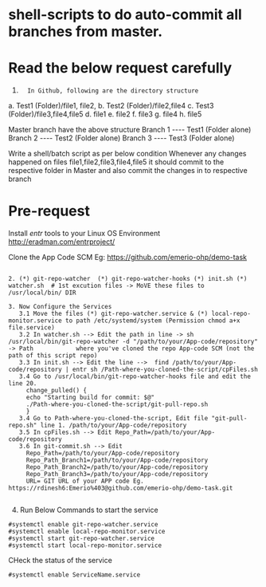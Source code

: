 # shell-scripts to do auto-commit all branches from master.

# Read the below request carefully
1.       In Github, following are the directory structure
a.       Test1 (Folder)/file1, file2,
b.       Test2 (Folder)/file2,file4
c.       Test3 (Folder)/file3,file4,file5
d.       file1
e.       file2
f.       file3
g.       file4
h.       file5

Master branch have the above structure
Branch 1 ---- Test1 (Folder alone)
Branch 2 ---- Test2 (Folder alone)
Branch 3 ---- Test3 (Folder alone)

Write a shell/batch script as per below condition
Whenever any changes happened on files file1,file2,file3,file4,file5 it should commit to the respective folder in Master and also commit the changes in to respective branch

# Pre-request 

Install *entr* tools to your Linux OS Environment 
http://eradman.com/entrproject/  

Clone the App Code SCM Eg: https://github.com/emerio-ohp/demo-task

```1. Clone this branch git-merge

2. (*) git-repo-watcher  (*) git-repo-watcher-hooks (*) init.sh (*) watcher.sh  # 1st excution files -> MoVE these files to /usr/local/bin/ DIR

3. Now Configure the Services 
   3.1 Move the files (*) git-repo-watcher.service & (*) local-repo-monitor.service to path /etc/systemd/system (Permission chmod a+x file.service)
   3.2 In watcher.sh --> Edit the path in line -> sh /usr/local/bin/git-repo-watcher -d "/path/to/your/App-code/repository" -> Path            where you've cloned the repo App-code SCM (not the path of this script repo)
   3.3 In init.sh --> Edit the line -->  find /path/to/your/App-code/repository | entr sh /Path-where-you-cloned-the-script/cpFiles.sh
   3.4 Go to /usr/local/bin/git-repo-watcher-hooks file and edit the line 20.
     change_pulled() {
     echo "Starting build for commit: $@"
     ./Path-where-you-cloned-the-script/git-pull-repo.sh
     }
   3.4 Go to Path-where-you-cloned-the-script, Edit file "git-pull-repo.sh" line 1. /path/to/your/App-code/repository
   3.5 In cpFiles.sh --> Edit Repo_Path=/path/to/your/App-code/repository
   3.6 In git-commit.sh --> Edit 
     Repo_Path=/path/to/your/App-code/repository 
     Repo_Path_Branch1=/path/to/your/App-code/repository
     Repo_Path_Branch2=/path/to/your/App-code/repository
     Repo_Path_Branch3=/path/to/your/App-code/repository
     URL= GIT URL of your APP code Eg. https://rdinesh6:Emerio%403@github.com/emerio-ohp/demo-task.git
   
```
4. Run Below Commands to start the service
```
#systemctl enable git-repo-watcher.service
#systemctl enable local-repo-monitor.service
#systemctl start git-repo-watcher.service
#systemctl start local-repo-monitor.service
```

CHeck the status of the service 
```
#systemctl enable ServiceName.service
```


